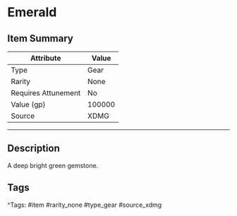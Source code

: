 # Emerald

## Item Summary

| Attribute            | Value                        |
|----------------------|------------------------------|
| Type                 | Gear |
| Rarity               | None             |
| Requires Attunement  | No                |
| Value (gp)           | 100000    |
| Source               | XDMG |

---

## Description

A deep bright green gemstone.

## Tags

^Tags: #item #rarity_none #type_gear #source_xdmg